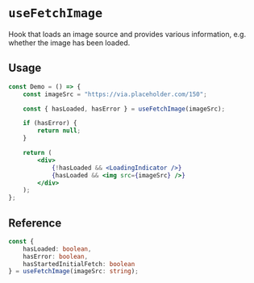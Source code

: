 # `useFetchImage`

Hook that loads an image source and provides various information, e.g. whether the image has been loaded.

## Usage

```jsx
const Demo = () => {
    const imageSrc = "https://via.placeholder.com/150";

    const { hasLoaded, hasError } = useFetchImage(imageSrc);

    if (hasError) {
        return null;
    }

    return (
        <div>
            {!hasLoaded && <LoadingIndicator />}
            {hasLoaded && <img src={imageSrc} />}
        </div>
    );
};
```

## Reference

```typescript
const {
    hasLoaded: boolean,
    hasError: boolean,
    hasStartedInitialFetch: boolean
} = useFetchImage(imageSrc: string);
```
